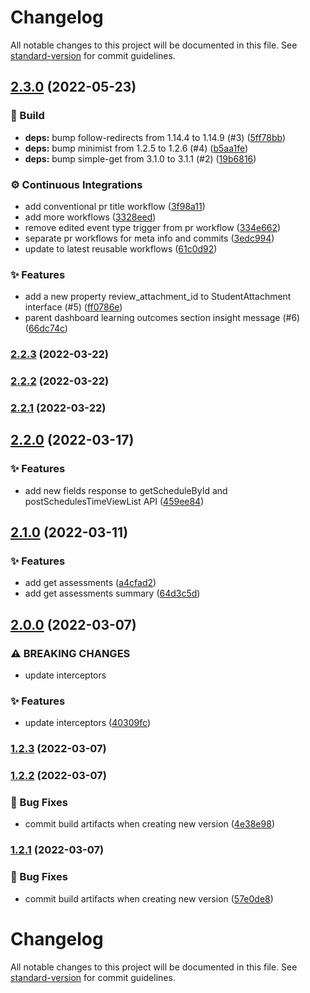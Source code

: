 # Changelog

All notable changes to this project will be documented in this file. See [standard-version](https://github.com/conventional-changelog/standard-version) for commit guidelines.

## [2.3.0](https://github.com/KL-Engineering/kidsloop-cms-api-client/branches/compare/v2.3.0%0Dv2.2.3) (2022-05-23)


### 🔨 Build

* **deps:** bump follow-redirects from 1.14.4 to 1.14.9 (#3) ([5ff78bb](https://github.com/KL-Engineering/kidsloop-cms-api-client/commits/5ff78bba2bac11c3895b9a9d6c72312beebbead0))
* **deps:** bump minimist from 1.2.5 to 1.2.6 (#4) ([b5aa1fe](https://github.com/KL-Engineering/kidsloop-cms-api-client/commits/b5aa1fec76ec1e263c1d523261ed32703e974571))
* **deps:** bump simple-get from 3.1.0 to 3.1.1 (#2) ([19b6816](https://github.com/KL-Engineering/kidsloop-cms-api-client/commits/19b681656bc342c3feeceeff1efa4b891f4dfbdd))


### ⚙️ Continuous Integrations

* add conventional pr title workflow ([3f98a11](https://github.com/KL-Engineering/kidsloop-cms-api-client/commits/3f98a110daa740425112ad4dd842cca59ee8c53b))
* add more workflows ([3328eed](https://github.com/KL-Engineering/kidsloop-cms-api-client/commits/3328eede621084f30771aebd2e83107e35237883))
* remove edited event type trigger from pr workflow ([334e662](https://github.com/KL-Engineering/kidsloop-cms-api-client/commits/334e662afdc0ccdeaf91724c55dfaa042c86f27c))
* separate pr workflows for meta info and commits ([3edc994](https://github.com/KL-Engineering/kidsloop-cms-api-client/commits/3edc99495525f5d072bff5037aa925a32146acbe))
* update to latest reusable workflows ([61c0d92](https://github.com/KL-Engineering/kidsloop-cms-api-client/commits/61c0d9290556fc5fbbc5c22134ab9c7c1997120e))


### ✨ Features

* add a new property review_attachment_id to StudentAttachment interface (#5) ([ff0786e](https://github.com/KL-Engineering/kidsloop-cms-api-client/commits/ff0786e31df5c32041a4f92425c091aa505a3f59))
* parent dashboard learning outcomes section insight message (#6) ([66dc74c](https://github.com/KL-Engineering/kidsloop-cms-api-client/commits/66dc74c3c2646127679073b26fb8fadf971bbb8f))

### [2.2.3](https://github.com/KL-Engineering/kidsloop-cms-api-client/branches/compare/v2.2.3%0Dv2.2.2) (2022-03-22)

### [2.2.2](https://github.com/KL-Engineering/kidsloop-cms-api-client/branches/compare/v2.2.2%0Dv2.2.1) (2022-03-22)

### [2.2.1](https://github.com/KL-Engineering/kidsloop-cms-api-client/branches/compare/v2.2.1%0Dv2.2.0) (2022-03-22)

## [2.2.0](https://bitbucket.org/calmisland/kidsloop-cms-api-client/branches/compare/2.2.0%0D2.1.0) (2022-03-17)


### ✨ Features

* add new fields response to getScheduleById and postSchedulesTimeViewList API ([459ee84](https://bitbucket.org/calmisland/kidsloop-cms-api-client/commits/459ee8431e94a04f0b57340786b21cef2fa63615))

## [2.1.0](https://bitbucket.org/calmisland/kidsloop-cms-api-client/branches/compare/2.1.0%0D2.0.0) (2022-03-11)


### ✨ Features

* add get assessments ([a4cfad2](https://bitbucket.org/calmisland/kidsloop-cms-api-client/commits/a4cfad273762bd18060a2b249e9fb52c2902daf4))
* add get assessments summary ([64d3c5d](https://bitbucket.org/calmisland/kidsloop-cms-api-client/commits/64d3c5d49d82835154ab29fd6420b47f372be57f))

## [2.0.0](https://bitbucket.org/calmisland/kidsloop-cms-api-client/branches/compare/2.0.0%0D1.2.3) (2022-03-07)


### ⚠ BREAKING CHANGES

* update interceptors

### ✨ Features

* update interceptors ([40309fc](https://bitbucket.org/calmisland/kidsloop-cms-api-client/commits/40309fc44b6599bfe2411204c4f6700059134801))

### [1.2.3](https://bitbucket.org/calmisland/kidsloop-cms-api-client/branches/compare/1.2.3%0D1.2.2) (2022-03-07)

### [1.2.2](https://bitbucket.org/calmisland/kidsloop-cms-api-client/branches/compare/1.2.2%0D1.2.1) (2022-03-07)


### 🐛 Bug Fixes

* commit build artifacts when creating new version ([4e38e98](https://bitbucket.org/calmisland/kidsloop-cms-api-client/commits/4e38e9869ecb4ba336cb193bdc3e0c291117a0b9))

### [1.2.1](https://bitbucket.org/calmisland/kidsloop-cms-api-client/branches/compare/1.2.1%0D1.2.0) (2022-03-07)


### 🐛 Bug Fixes

* commit build artifacts when creating new version ([57e0de8](https://bitbucket.org/calmisland/kidsloop-cms-api-client/commits/57e0de810e6dc8f2ccf4ef313224063641ea870c))

# Changelog

All notable changes to this project will be documented in this file. See [standard-version](https://github.com/conventional-changelog/standard-version) for commit guidelines.
